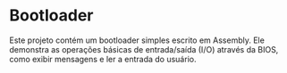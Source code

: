 # Bootloader

Este projeto contém um bootloader simples escrito em Assembly. Ele demonstra as operações básicas de entrada/saída (I/O) através da BIOS, como exibir mensagens e ler a entrada do usuário.
